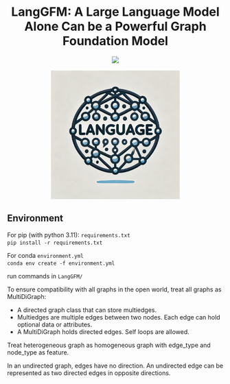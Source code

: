 <div align="center">

# LangGFM: A Large Language Model Alone Can be a Powerful Graph Foundation Model

 <a href='https://arxiv.org/abs/2410.14961'><img src='https://img.shields.io/badge/Paper-PDF-orange'></a> 
<!-- [![GitHub last commit](https://img.shields.io/github/last-commit/Lintianqianjin/LangGFM)](https://github.com/Lintianqianjin/LangGFM/commits/main/) -->

<img src="assets/logo.png" alt="LangGFM Logo" width="300"/> 
</div>

<!-- 
# LangGFM
Official code of "A Large Language Model Alone Can be a Powerful Graph Foundation Model" -->

<!-- --- -->

Environment
---
For pip (with python 3.11): `requirements.txt`   
`pip install -r requirements.txt`


For conda `environment.yml`  
`conda env create -f environment.yml`


run commands in `LangGFM/`


To ensure compatibility with all graphs in the open world, treat all graphs as MultiDiGraph: 
* A directed graph class that can store multiedges. 
* Multiedges are multiple edges between two nodes. Each edge can hold optional data or attributes.
* A MultiDiGraph holds directed edges. Self loops are allowed.

Treat heterogeneous graph as homogeneous graph with edge_type and node_type as feature.

In an undirected graph, edges have no direction. An undirected edge can be represented as two directed edges in opposite directions. 

